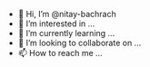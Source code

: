- 👋 Hi, I’m @nitay-bachrach
- 👀 I’m interested in ...
- 🌱 I’m currently learning ...
- 💞️ I’m looking to collaborate on ...
- 📫 How to reach me ...

<!---
nitay-bachrach/nitay-bachrach is a ✨ special ✨ repository because its `README.md` (this file) appears on your GitHub profile.
You can click the Preview link to take a look at your changes.
--->
